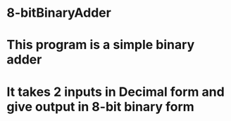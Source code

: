 # 8-bitBinaryAdder

# This program is a simple binary adder
# It takes 2 inputs in Decimal form and give output in 8-bit binary form
